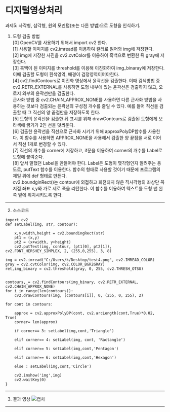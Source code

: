 디지털영상처리
=============
과제5: 사각형, 삼각형, 원의 모멘텀(또는 다른 방법)으로 도형을 인식하기.  

1. 도형 검출 방법  
[0] OpenCV를 사용하기 위해서 import cv2 한다.   
[1] 사용할 이미지를 cv2.imread를 이용하여 컬러로 읽어와 img에 저장한다.  
[2] img에 저장한 사진을 cv2.cvtColor를 이용하여 흑백으로 변환한 뒤 gray에 저장한다.  
[3] 흑백이 된 이미지를 threshold를 이용해 이진화하여 img_binaray에 저장한다. 이때 검출할 도형이 흰색영역, 배경이 검정영역이어야한다.   
[4]  cv2.findContours로 이진화 영상에서 윤곽선을 검출한다. 이때 검색방법 중 cv2.RETR_EXTERNAL를 사용하면 도형 내부에 있는 윤곽선은 검출하지 않고, 오로지 외부의 윤곽선만을 검출한다.  
근사화 방법 중  cv2.CHAIN_APPROX_NONE를 사용하면 다른 근사화 방법을 사용하는 것보다 검출되는 윤곽선의 구성점 개수를 줄일 수 있다.  예를 들어 직선을 검출할 때 그 직선의 양 끝점만을
저장하도록 한다.  
[5] 도형의 윤곽선을 검출한 뒤 표시를 위해 drawContours로 검출된 도형에게 보라색에 굵기가 2인 선을 덧씌운다.  
[6] 검출한 윤곽선을 직선으로 근사화 시키기 위해 approxPolyDP함수를 사용한다. 이 함수를 사용하면 APPROX_NONE을 사용해서 검출한 양 끝점을 서로 이어서 직선 1개로 변경할 수 있다.  
[7] 직선의 개수를 corner에 저장하고, if문을 이용하여 corner의 개수를 Label로 도형에 붙여준다.  
[8] 앞서 말했던 Label을 만들어야 한다. Label은 도형이 몇각형인지 알려주는 용도로, putText 함수를 이용한다. 함수의 형태로 사용할 것이기 때문에 프로그램의 제일 위에 def 형태로 만든다.  
cv2.boundginRect()는 contour에 외접하고 회전되지 않은 직사각형의 좌상단 꼭지점 좌표 x,y와 가로 세로 폭을 리턴한다. 이 함수를 이용하여 텍스트를 도형 맨 왼쪽 밑에 위치시키도록 한다. 

-------------
2. 소스코드
    
```
import cv2
def setLabel(img, str, contour):
    
    x,y,width,height = cv2.boundingRect(str)
    pt1 = (x,y)
    pt2 = (x+width, y+height)
    cv2.putText(img, contour, (pt1[0], pt2[1]), cv2.FONT_HERSHEY_SIMPLEX, 2, (255,0,255), 3, 8)

img = cv2.imread("C:/Users/k/Desktop/test4.png", cv2.IMREAD_COLOR)
gray = cv2.cvtColor(img, cv2.COLOR_BGR2GRAY)
ret,img_binary = cv2.threshold(gray, 0, 255, cv2.THRESH_OTSU)


contours,_= cv2.findContours(img_binary, cv2.RETR_EXTERNAL, cv2.CHAIN_APPROX_NONE)
for i in range(len(contours)):
    cv2.drawContours(img, [contours[i]], 0, (255, 0, 255), 2)
    
for cont in contours:
    
    approx = cv2.approxPolyDP(cont, cv2.arcLength(cont,True)*0.02, True)
    corner= len(approx)

    if corner== 3: setLabel(img,cont,'Triangle')

    elif corner== 4: setLabel(img, cont, 'Ractangle')

    elif corner== 5: setLabel(img,cont,'Pentagon')

    elif corner== 6: setLabel(img,cont,'Hexagon')

    else : setLabel(img,cont,'Circle')

    cv2.imshow('img',img)
    cv2.waitKey(0)
}
```
-------------
3. 결과 영상
![캡처](https://user-images.githubusercontent.com/50646904/95661689-203a5780-0b6c-11eb-8724-87fafc84ec1a.PNG)

-------------

